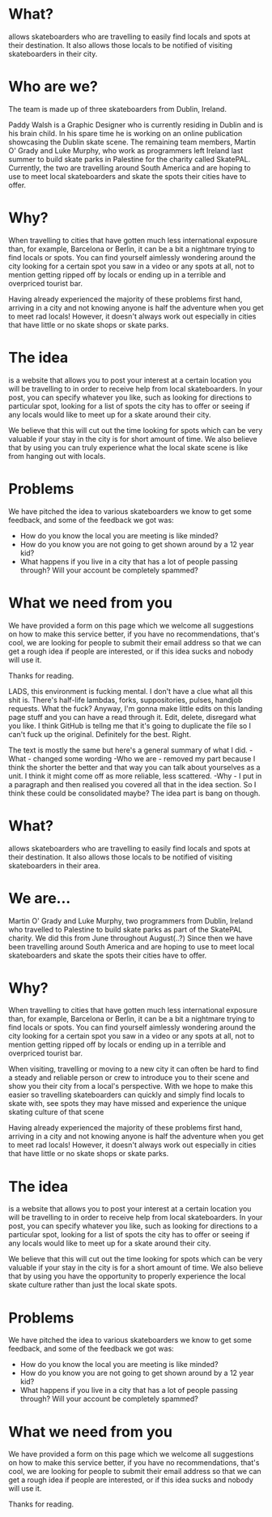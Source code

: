 # What?
<site name> allows skateboarders who are travelling to easily find locals and
spots at their destination. It also allows those locals to be notified of
visiting skateboarders in their city.

# Who are we?
The <site name> team is made up of three skateboarders from Dublin, Ireland.

Paddy Walsh is a Graphic Designer who is currently residing in Dublin and
<site name> is his brain child. In his spare time he is working on an online
publication showcasing the Dublin skate scene. The remaining team members,
Martin O' Grady and Luke Murphy, who work as programmers left Ireland last
summer to build skate parks in Palestine for the charity called SkatePAL.
Currently, the two are travelling around South America and are hoping to use
<site name> to meet local skateboarders and skate the spots their cities
have to offer.

# Why?
When travelling to cities that have gotten much less international exposure
than, for example, Barcelona or Berlin, it can be a bit a nightmare trying to
find locals or spots. You can find yourself aimlessly wondering around the
city looking for a certain spot you saw in a video or any spots at all,
not to mention getting ripped off by locals or ending up in a terrible
and overpriced tourist bar.

Having already experienced the majority of these problems first hand,
arriving in a city and not knowing anyone is half the adventure when you get
to meet rad locals! However, it doesn't always work out especially
in cities that have little or no skate shops or skate parks.

# The idea
<site name> is a website that allows you to post your interest at a certain
location you will be travelling to in order to receive help from local
skateboarders. In your post, you can specify whatever you like, such as
looking for directions to particular spot, looking for a list of spots
the city has to offer or seeing if any locals would like to meet up
for a skate around their city.

We believe that this will cut out the time looking for spots which can be very
valuable if your stay in the city is for short amount of time. We also believe
that by using <site name> you can truly experience what the local skate scene
is like from hanging out with locals.

#
# Problems
We have pitched the idea to various skateboarders we know to get some feedback, 
and some of the feedback we got was: 
  - How do you know the local you are meeting is like minded? 
  - How do you know you are not going to get shown around by a 12 year kid? 
  - What happens if you live in a city that has a lot of people passing through?
    Will your account be completely spammed?

# What we need from you
We have provided a form on this page which we welcome all suggestions on how 
to make this service better, if you have no recommendations, that's cool, 
we are looking for people to submit their email address so that we can get a 
rough idea if people are interested, or if this idea sucks and nobody will use it. 

Thanks for reading.



LADS, this environment is fucking mental. I don't have a clue what all this shit is.
There's half-life lambdas, forks, suppositories, pulses, handjob requests.
What the fuck? Anyway, I'm gonna make little edits on this landing page stuff and 
you can have a read through it. Edit, delete, disregard what you like. I think GitHub 
is tellng me that it's going to duplicate the file so I can't fuck up the original. 
Definitely for the best. Right.

The text is mostly the same but here's a general summary of what I did.
-What - changed some wording
-Who we are - removed my part because I think the shorter the better and that way you 
can talk about yourselves as a unit. I think it might come off as more reliable, less scattered.
-Why - I put in a paragraph and then realised you covered all that in the idea section.
So I think these could be consolidated maybe? The idea part is bang on though.


# What?
<site name> allows skateboarders who are travelling to easily find locals and
spots at their destination. It also allows those locals to be notified of
visiting skateboarders in their area.

# We are...
Martin O' Grady and Luke Murphy, two programmers from Dublin, Ireland who travelled 
to Palestine to build skate parks as part of the SkatePAL charity. 
We did this from June throughout August(..?) Since then we have been travelling 
around South America and are hoping to use <site name> to meet local skateboarders
and skate the spots their cities have to offer.

# Why?
When travelling to cities that have gotten much less international exposure
than, for example, Barcelona or Berlin, it can be a bit a nightmare trying to
find locals or spots. You can find yourself aimlessly wondering around the
city looking for a certain spot you saw in a video or any spots at all,
not to mention getting ripped off by locals or ending up in a terrible
and overpriced tourist bar.

When visiting, travelling or moving to a new city it can often be hard to
find a steady and reliable person or crew to introduce you to their scene and show
you their city from a local's perspective. With <site name> we hope to make this easier
so travelling skateboarders can quickly and simply find locals to skate with, see spots 
they may have missed and experience the unique skating culture of that scene

Having already experienced the majority of these problems first hand,
arriving in a city and not knowing anyone is half the adventure when you get
to meet rad locals! However, it doesn't always work out especially
in cities that have little or no skate shops or skate parks.

# The idea
<site name> is a website that allows you to post your interest at a certain
location you will be travelling to in order to receive help from local
skateboarders. In your post, you can specify whatever you like, such as
looking for directions to a particular spot, looking for a list of spots
the city has to offer or seeing if any locals would like to meet up
for a skate around their city.

We believe that this will cut out the time looking for spots which can be very
valuable if your stay in the city is for a short amount of time. We also believe
that by using <site name> you have the opportunity to properly experience the
local skate culture rather than just the local skate spots.


# Problems
We have pitched the idea to various skateboarders we know to get some feedback, 
and some of the feedback we got was: 
  - How do you know the local you are meeting is like minded? 
  - How do you know you are not going to get shown around by a 12 year kid? 
  - What happens if you live in a city that has a lot of people passing through?
    Will your account be completely spammed?

# What we need from you
We have provided a form on this page which we welcome all suggestions on how 
to make this service better, if you have no recommendations, that's cool, 
we are looking for people to submit their email address so that we can get a 
rough idea if people are interested, or if this idea sucks and nobody will use it. 

Thanks for reading.



